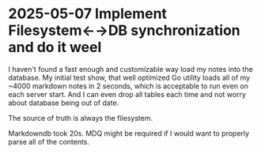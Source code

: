 # 2025-05-07 Implement Filesystem←→DB synchronization and do it weel

I haven't found a fast enough and customizable way load my notes into the database. My initial test show, that well optimized Go utility loads all of my ~4000 markdown notes in 2 seconds, which is acceptable to run even on each server start. And I can even drop all tables each time and not worry about database being out of date.

The source of truth is always the filesystem.

Markdowndb took 20s.
MDQ might be required if I would want to properly parse all of the contents.

